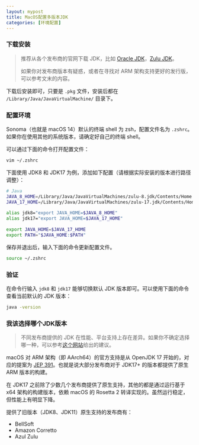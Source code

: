 ```yaml
---
layout: mypost
title: MacOS配置多版本JDK
categories: [环境配置]
---
```


### 下载安装

>   推荐从各个发布商的官网下载 JDK，比如 [Oracle JDK](https://www.oracle.com/sg/java/technologies/downloads)，[Zulu JDK](https://www.azul.com/downloads)。
>
>   如果你对发布商版本有疑惑，或者在寻找对 ARM 架构支持更好的发行版，可以参考文末的内容。

下载后安装即可，只要是 `.pkg` 文件，安装后都在 `/Library/Java/JavaVirtualMachine/` 目录下。

### 配置环境

Sonoma（也就是 macOS 14）默认的终端 shell 为 zsh，配置文件名为 `.zshrc`。如果你在使用其他的系统版本，请确定好自己的终端 shell。

可以通过下面的命令打开配置文件：

```bash
vim ~/.zshrc
```

下面使用 JDK8 和 JDK17 为例，添加如下配置（请根据实际安装的版本进行路径调整）：

```bash
# Java
JAVA_8_HOME=/Library/Java/JavaVirtualMachines/zulu-8.jdk/Contents/Home
JAVA_17_HOME=/Library/Java/JavaVirtualMachines/zulu-17.jdk/Contents/Home
 
alias jdk8="export JAVA_HOME=$JAVA_8_HOME"
alias jdk17="export JAVA_HOME=$JAVA_17_HOME"
 
export JAVA_HOME=$JAVA_17_HOME
export PATH="$JAVA_HOME:$PATH"
```

保存并退出后，输入下面的命令更新配置文件。

```bash
source ~/.zshrc
```

### 验证

在命令行输入 `jdk8` 和 `jdk17` 能够切换默认 JDK 版本即可。可以使用下面的命令查看当前默认的 JDK 版本：

```bash
java -version
```

### 我该选择哪个JDK版本

>   不同发布商提供的 JDK 在性能、平台支持上存在差异。如果你不确定选择哪一种，可以参考[这个网站](https://whichjdk.com/)给出的建议。

macOS 对 ARM 架构（即 AArch64）的官方支持是从 OpenJDK 17 开始的，对应的提案为 [JEP 391](https://openjdk.java.net/jeps/391)。也就是说大部分发布商对于 JDK17+ 的版本都提供了原生 ARM 版本的构建。

在 JDK17 之前除了少数几个发布商提供了原生支持，其他的都是通过运行基于 x64 架构的构建版本，依赖 macOS 的 Rosetta 2 转译实现的。虽然运行稳定，但性能上有明显下降。

提供了旧版本（JDK8、JDK11）原生支持的发布商有：

-   BellSoft
-   Amazon Corretto
-   Azul Zulu



